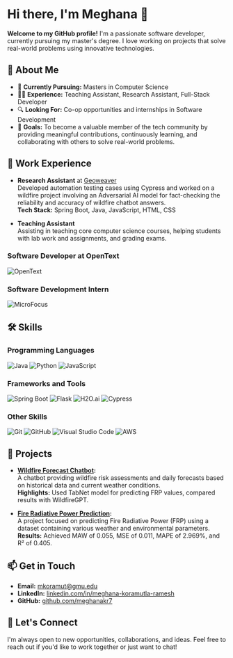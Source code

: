 # Hi there, I'm Meghana 👋

**Welcome to my GitHub profile!** I'm a passionate software developer, currently pursuing my master's degree. I love working on projects that solve real-world problems using innovative technologies.

## 🚀 About Me

- 🌱 **Currently Pursuing:** Masters in Computer Science
- 👩‍💻 **Experience:** Teaching Assistant, Research Assistant, Full-Stack Developer
- 🔍 **Looking For:** Co-op opportunities and internships in Software Development
- 🎯 **Goals:** To become a valuable member of the tech community by providing meaningful contributions, continuously learning, and collaborating with others to solve real-world problems.

## 💼 Work Experience

- **Research Assistant** at [Geoweaver](https://geoweaver.org)  
  Developed automation testing cases using Cypress and worked on a wildfire project involving an Adversarial AI model for fact-checking the reliability and accuracy of wildfire chatbot answers.  
  **Tech Stack:** Spring Boot, Java, JavaScript, HTML, CSS

- **Teaching Assistant**  
  Assisting in teaching core computer science courses, helping students with lab work and assignments, and grading exams.
  
### Software Developer at OpenText
![OpenText](https://img.shields.io/badge/OpenText-00579e?style=for-the-badge&logo=opentext&logoColor=white)


### Software Development Intern
![MicroFocus](https://img.shields.io/badge/OpenText-00579e?style=for-the-badge&logo=opentext&logoColor=white)

## 🛠️ Skills

### Programming Languages
![Java](https://img.shields.io/badge/Java-ED8B00?style=for-the-badge&logo=java&logoColor=white)
![Python](https://img.shields.io/badge/Python-3776AB?style=for-the-badge&logo=python&logoColor=white)
![JavaScript](https://img.shields.io/badge/JavaScript-F7DF1E?style=for-the-badge&logo=javascript&logoColor=black)

### Frameworks and Tools
![Spring Boot](https://img.shields.io/badge/Spring%20Boot-6DB33F?style=for-the-badge&logo=spring-boot&logoColor=white)
![Flask](https://img.shields.io/badge/Flask-000000?style=for-the-badge&logo=flask&logoColor=white)
![H2O.ai](https://img.shields.io/badge/H2O.ai-000000?style=for-the-badge&logo=h2o.ai&logoColor=white)
![Cypress](https://img.shields.io/badge/Cypress-17202C?style=for-the-badge&logo=cypress&logoColor=white)

### Other Skills
![Git](https://img.shields.io/badge/Git-F05032?style=for-the-badge&logo=git&logoColor=white)
![GitHub](https://img.shields.io/badge/GitHub-181717?style=for-the-badge&logo=github&logoColor=white)
![Visual Studio Code](https://img.shields.io/badge/VS%20Code-007ACC?style=for-the-badge&logo=visual-studio-code&logoColor=white)
![AWS](https://img.shields.io/badge/Amazon%20AWS-232F3E?style=for-the-badge&logo=amazon-aws&logoColor=white)



## 🌟 Projects

- **[Wildfire Forecast Chatbot](https://github.com/meghanakr7/Wildfire-assip):**  
  A chatbot providing wildfire risk assessments and daily forecasts based on historical data and current weather conditions.  
  **Highlights:** Used TabNet model for predicting FRP values, compared results with WildfireGPT.

- **[Fire Radiative Power Prediction](https://github.com/meghanakr7/firecasting):**  
  A project focused on predicting Fire Radiative Power (FRP) using a dataset containing various weather and environmental parameters.  
  **Results:** Achieved MAW of 0.055, MSE of 0.011, MAPE of 2.969%, and R² of 0.405.

## 📫 Get in Touch

- **Email:** [mkoramut@gmu.edu](mailto:mkoramut@gmu.edu)
- **LinkedIn:** [linkedin.com/in/meghana-koramutla-ramesh](https://linkedin.com/in/meghana-koramutla-ramesh)
- **GitHub:** [github.com/meghanakr7](https://github.com/meghanakr7)

## 🤝 Let's Connect

I'm always open to new opportunities, collaborations, and ideas. Feel free to reach out if you'd like to work together or just want to chat!
